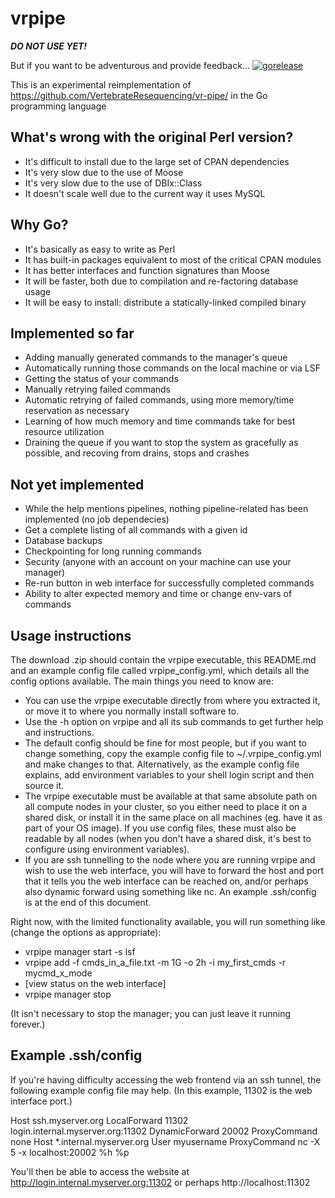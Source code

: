 vrpipe
======

***DO NOT USE YET!***

But if you want to be adventurous and provide feedback...
[![gorelease](https://dn-gorelease.qbox.me/gorelease-download-blue.svg)](https://gobuild.io/sb10/vrpipe/master)

This is an experimental reimplementation of
https://github.com/VertebrateResequencing/vr-pipe/
in the Go programming language

What's wrong with the original Perl version?
--------------------------------------------
* It's difficult to install due to the large set of CPAN dependencies
* It's very slow due to the use of Moose
* It's very slow due to the use of DBIx::Class
* It doesn't scale well due to the current way it uses MySQL

Why Go?
-------
* It's basically as easy to write as Perl
* It has built-in packages equivalent to most of the critical CPAN modules
* It has better interfaces and function signatures than Moose
* It will be faster, both due to compilation and re-factoring database usage
* It will be easy to install: distribute a statically-linked compiled binary

Implemented so far
------------------
* Adding manually generated commands to the manager's queue
* Automatically running those commands on the local machine or via LSF
* Getting the status of your commands
* Manually retrying failed commands
* Automatic retrying of failed commands, using more memory/time reservation
  as necessary
* Learning of how much memory and time commands take for best resource
  utilization
* Draining the queue if you want to stop the system as gracefully as
  possible, and recoving from drains, stops and crashes

Not yet implemented
-------------------
* While the help mentions pipelines, nothing pipeline-related has been
  implemented (no job dependecies)
* Get a complete listing of all commands with a given id
* Database backups
* Checkpointing for long running commands
* Security (anyone with an account on your machine can use your
  manager)
* Re-run button in web interface for successfully completed commands
* Ability to alter expected memory and time or change env-vars of commands

Usage instructions
------------------
The download .zip should contain the vrpipe executable, this README.md and an
example config file called vrpipe_config.yml, which details all the config
options available. The main things you need to know are:

* You can use the vrpipe executable directly from where you extracted it, or
  move it to where you normally install software to.
* Use the -h option on vrpipe and all its sub commands to get further help
  and instructions.
* The default config should be fine for most people, but if you want to change
  something, copy the example config file to ~/.vrpipe_config.yml and make
  changes to that. Alternatively, as the example config file explains, add
  environment variables to your shell login script and then source it.
* The vrpipe executable must be available at that same absolute path on all
  compute nodes in your cluster, so you either need to place it on a shared
  disk, or install it in the same place on all machines (eg. have it as part of
  your OS image). If you use config files, these must also be readable by all
  nodes (when you don't have a shared disk, it's best to configure using
  environment variables).
* If you are ssh tunnelling to the node where you are running vrpipe and wish
  to use the web interface, you will have to forward the host and port that it
  tells you the web interface can be reached on, and/or perhaps also dynamic
  forward using something like nc. An example .ssh/config is at the end of this
  document.

Right now, with the limited functionality available, you will run something like
(change the options as appropriate):

* vrpipe manager start -s lsf
* vrpipe add -f cmds_in_a_file.txt -m 1G -o 2h -i my_first_cmds -r mycmd_x_mode
* [view status on the web interface]
* vrpipe manager stop

(It isn't necessary to stop the manager; you can just leave it running forever.)

Example .ssh/config
-------------------
If you're having difficulty accessing the web frontend via an ssh tunnel, the
following example config file may help. (In this example, 11302 is the web
interface port.)

Host ssh.myserver.org
LocalForward 11302 login.internal.myserver.org:11302
DynamicForward 20002
ProxyCommand none
Host *.internal.myserver.org
User myusername
ProxyCommand nc -X 5 -x localhost:20002 %h %p

You'll then be able to access the website at
http://login.internal.myserver.org:11302 or perhaps http://localhost:11302
